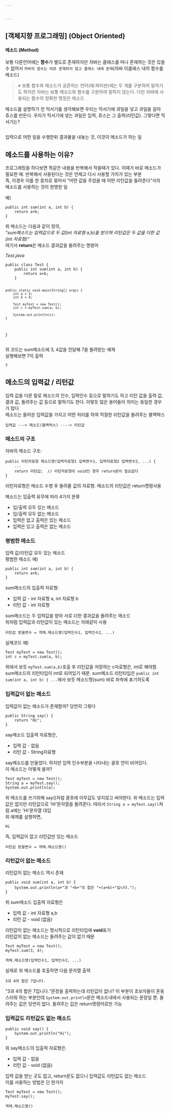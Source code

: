 ```yaml
---


---
```


<h2 id="객체지향-프로그래밍-object-oriented">[객체지향 프로그래밍] (Object Oriented)</h2>
<h4 id="메소드-method">메소드 (Method)</h4>
<p>보통 다른언어에는  <strong>함수</strong>가 별도로 존재하지만 자바는 클래스를 떠나 존재하는 것은 있을 수 없어서 <code>자바의 함수는 따로 존재하지 않고 클래스 내에 존재</code>(자바 이클래스 내의 함수를 메소드)</p>
<blockquote>
<p>※ 보통 함수와 메소드가 공존하는 언어(예:파이썬)에는 두 개를 구분하여 말하기도 하지만 자바는 보통 메소드와 함수를 구분하여 말하지 않는다. 다만 자바에 사용되는 함수의 정확한 명칭은 메소드</p>
</blockquote>
<p>메소드를 설명하기 전 믹서기를 생각해보면 우리는 믹서기에 과일을 넣고 과일을 갈아 쥬스를 만든다. 우리가 믹서기에 넣는 과일은 입력, 쥬스는 그 출력(리턴값). 그렇다면 믹서기는?</p>
<p><img src="http://farm3.static.flickr.com/2114/2336759756_c7a3759954_o.jpg" alt=""></p>
<p>입력으로 어떤 일을 수행한뒤 결과물을 내놓는 것, 이것이 메소드가 하는 일</p>
<h2 id="메소드를-사용하는-이유">메소드를 사용하는 이유?</h2>
<p>프로그래밍을 하다보면 똑같은 내용을 반복해서 적을때가 있다. 이때가 바로 메소드가 필요한 때. 반복해서 사용된다는 것은 언제고 다시 사용할 가치가 있는 부분<br>
즉, 이경우 이를 한 뭉치로 묶어서 “어떤 값을 주었을 때 어떤 리턴값을 돌려준다”식의 메소드를 사용하는 것이 현명한 일</p>
<p>예)</p>
<pre><code>public int sum(int a, int b) {
    return a+b;
}
</code></pre>
<p>위 메소드는 다음과 같이 정의,<br>
<em>“sum메소드는 입력값으로 두 값(int 자료형 a,b)을 받으며 리턴값은 두 값을 더한 값(int 자료형)”</em><br>
여기서  <strong>return</strong>은 메소드 결과값을 돌려주는 명령어</p>
<p><em>Test.java</em></p>
<pre><code>public class Test {
    public int sum(int a, int b) {
        return a+b;
    }

    public static void main(String[] args) {
        int a = 3;
        int b = 4;

        Test myTest = new Test();
        int c = myTest.sum(a, b);

        System.out.println(c);
    }
}
</code></pre>
<p>위 코드는 sum메소드에 3, 4값을 전달해 7을 돌려받는 예제<br>
실행해보면 7이 출력</p>
<pre><code>7
</code></pre>
<h2 id="메소드의-입력값--리턴값">메소드의 입력값 / 리턴값</h2>
<p>입력 값을 다른 말로 메소드의 인수, 입력인수 등으로 말하기도 하고 리턴 값을 출력 값, 결과 값, 돌려주는 값 등으로 말하기도 한다. 이렇듯 많은 용어들이 의미는 동일한 경우가 많다<br>
메소드는 들어온 입력값을 가지고 어떤 처리를 하여 적절한 리턴값을 돌려주는 블랙박스</p>
<pre><code>입력값 ---&gt; 메소드(블랙박스) ----&gt; 리턴값
</code></pre>
<h3 id="메소드의-구조">메소드의 구조</h3>
<p>자바의 메소드 구조:</p>
<pre><code>public 리턴자료형 메소드명(입력자료형1 입력변수1, 입력자료형2 입력변수2, ...) {
    ...    
    return 리턴값;  // 리턴자료형이 void인 경우 return문이 필요없다
}
</code></pre>
<p>리턴자료형은 메소드 수행 후 돌려줄 값의 자료형. 메소드의 리턴값은 return명령사용</p>
<p>메소드는 입출력 유무에 따라 4가지 분류</p>
<ul>
<li>입/출력 모두 있는 메소드</li>
<li>입/출력 모두 없는 메소드</li>
<li>입력은 없고 출력은 있는 메소드</li>
<li>입력은 있고 출력은 없는 메소드</li>
</ul>
<h3 id="평범한-메소드">평범한 메소드</h3>
<p>입력 값/리턴값 모두 있는 메소드<br>
평범한 메소드 예)</p>
<pre><code>public int sum(int a, int b) {
    return a+b;
}
</code></pre>
<p>sum메소드의 입출력 자료형:</p>
<ul>
<li>입력 값 - int 자료형 a, int 자료형 b</li>
<li>리턴 값 - int 자료형</li>
</ul>
<p>sum메소드는 두 입력값을 받아 서로 더한 결과값을 돌려주는 메소드<br>
위처럼 입력값과 리턴값이 있는 메소드는 아래같이 사용</p>
<pre><code>리턴값 받을변수 = 객체.메소드명(입력인수1, 입력인수2, ...)
</code></pre>
<p>실제코드 예)</p>
<pre><code>Test myTest = new Test();
int c = myTest.sum(a, b);
</code></pre>
<p>위에서 보듯  <code>myTest.sum(a,b)</code>호출 후 리턴값을 저장하는 c자료형은, int로 해야함. sum메소드의 리턴타입이 int로 되어있기 때문. sum메소드 리턴타입은  <code>public int sum(int a, int b) { ...</code>에서 보듯 메소드명(sum) 바로 좌측에 표기하도록</p>
<h3 id="입력값이-없는-메소드">입력값이 없는 메소드</h3>
<p>입력값이 없는 메소드가 존재할까? 당연히 그렇다</p>
<pre><code>public String say() {
    return "Hi";
}
</code></pre>
<p>say메소드 입출력 자료형은,</p>
<ul>
<li>입력 값 - 없음</li>
<li>리턴 값 - String자료형</li>
</ul>
<p>say메소드를 만들었다. 하지만 입력 인수부분을 나타내는 괄호 안이 비어있다.<br>
이 메소드는 어떻게 쓸까?</p>
<pre><code>Test myTest = new Test();
String a = myTest.say();
System.out.println(a);
</code></pre>
<p>위 메소드를 쓰기위해 say()처럼 괄호에 아무값도 넣지않고 써야한다. 위 메소드는 입력값은 없지만 리턴값으로 'Hi’문자열을 돌려준다. 따라서  <code>String a = myTest.say()</code>처럼 a에는 'Hi’문자열 대입<br>
위 예제를 실행하면,</p>
<pre><code>Hi
</code></pre>
<p>즉, 입력값이 없고 리턴값만 있는 메소드</p>
<pre><code>리턴값 받을변수 = 객체.메소드명()
</code></pre>
<h3 id="리턴값이-없는-메소드">리턴값이 없는 메소드</h3>
<p>리턴값이 없는 메소드 역시 존재</p>
<pre><code>public void sum(int a, int b) {
    System.out.println(a+"과 "+b+"의 합은 "+(a+b)+"입니다.");
}
</code></pre>
<p>위 sum메소드 입출력 자료형은</p>
<ul>
<li>입력 값 - int 자료형 a,b</li>
<li>리턴 값 - void (없음)</li>
</ul>
<p>리턴값이 없는 메소드는 명시적으로 리턴타입에  <strong>void</strong>표기<br>
리턴값이 없는 메소드는 돌려주는 값이 없기 때문</p>
<pre><code>Test myTest = new Test();
myTest.sum(3, 4);
</code></pre>
<pre><code>객체.메소드명(입력인수1, 입력인수2, ...)
</code></pre>
<p>실제로 위 메소드를 호출하면 다음 문자열 출력</p>
<pre><code>3과 4의 합은 7입니다.
</code></pre>
<p>"3과 4의 합은 7입니다.“문장을 출력하는데 리턴값이 없나? 이 부분이 초보자들이 혼동스러워 하는 부분인데  <code>System.out.println</code>문은 메소드내에서 사용되는 문장일 뿐. 돌려주는 값은 당연히 없다. 돌려주는 값은 return명령어로만 가능</p>
<h3 id="입력값도-리턴값도-없는-메소드">입력값도 리턴값도 없는 메소드</h3>
<pre><code>public void say() {
    System.out.println("Hi");
}
</code></pre>
<p>위 say메소드의 입출력 자료형은.</p>
<ul>
<li>입력 값 - 없음</li>
<li>리턴 값 - void (없음)</li>
</ul>
<p>입력 값을 받는 곳도 없고, return문도 없으니 입력값도 리턴값도 없는 메소드<br>
이를 사용하는 방법은 단 한가지</p>
<pre><code>Test myTest = new Test();
myTest.say();
</code></pre>
<pre><code>객체.메소드명()
</code></pre>

